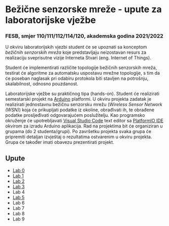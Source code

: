 # Bežične senzorske mreže - upute za laboratorijske vježbe

### FESB, smjer 110/111/112/114/120, akademska godina 2021/2022

U okviru laboratorijskih vjezbi student će se upoznati sa konceptom *bežičnih senzorskih mreža* koje predstavljaju neizostavan resurs za realizaciju sveprisutne vizije Interneta Stvari (eng. Internet of Things).

Student će implementirati različite topologije bežičnih senzorskih mreža, testirat će algoritme za automatsku uspostavu mrežne topologije, s tim da će poseban naglasak pri odabiru protokola biti stavljen na potrošnju, skalabilnost, odnosno pouzdanost.

Laboratorijske vježbe su praktičnog tipa (hands-on). Student će realizirati semestarski projekt na [Arduino](https://www.arduino.cc) platformi. U okviru projekta zadatak je realizirati jednostavnu bežičnu senzorsku mrežu (*Wireless Sensor Network (WSN)*) koja će prikupljati podatke iz okoline, obrađivati ih, te obrađene podatke prosljeđivati odgovarajućem poslužitelju. Kao programsko okruženje će upotrebljavati [Visual Studio Code](https://code.visualstudio.com/) text editor sa [PlatformIO IDE](https://platformio.org/platformio-ide) okvirom za izradu Arduino aplikacija. Rad na projektima bit će organiziran u grupama (do 2 studenta/grupi). Po završetku projekta svaka grupa će pripremiti detaljan izvještaj o rezultatima ostvarenim u okviru projekta. Grupa će također imati obavezu prezentirati projekt.

## Upute

- [Lab 0](instructions/lab-0.md)
- [Lab 1](instructions/lab-1.md)
- [Lab 2](instructions/lab-2.md)
- [Lab 3](instructions/lab-3.md)
- Lab 4
- [Lab 5](instructions/lab-5.md)
- Lab 6
- Lab 7
- Lab 8
- Lab 9
